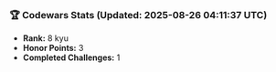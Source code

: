 ### 🏆 Codewars Stats (Updated: 2025-08-26 04:11:37 UTC)

- **Rank:** 8 kyu
- **Honor Points:** 3
- **Completed Challenges:** 1

